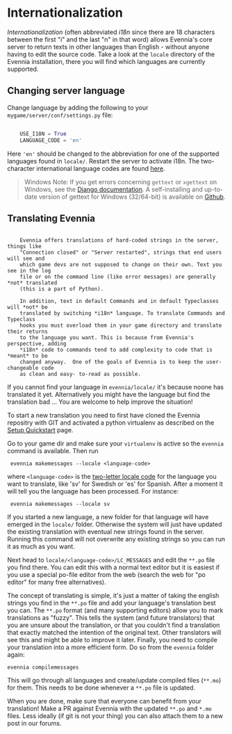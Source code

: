 # Internationalization

*Internationalization* (often abbreviated *i18n* since there are 18 characters
between the first "i" and the last "n" in that word) allows Evennia's core
server to return texts in other languages than English - without anyone having
to edit the source code. Take a look at the `locale` directory of the Evennia
installation, there you will find which languages are currently supported.

## Changing server language

Change language by adding the following to your `mygame/server/conf/settings.py`
file:

```python

    USE_I18N = True
    LANGUAGE_CODE = 'en'

```

Here `'en'` should be changed to the abbreviation for one of the supported
languages found in `locale/`. Restart the server to activate i18n. The
two-character international language codes are found
[here](http://www.science.co.il/Language/Codes.asp).

> Windows Note: If you get errors concerning `gettext` or `xgettext` on Windows,
> see the
> [Django documentation](https://docs.djangoproject.com/en/3.2/topics/i18n/translation/#gettext-on-windows).
> A self-installing and up-to-date version of gettext for Windows (32/64-bit) is
> available on [Github](https://github.com/mlocati/gettext-iconv-windows).

## Translating Evennia

```important::

    Evennia offers translations of hard-coded strings in the server, things like
    "Connection closed" or "Server restarted", strings that end users will see and
    which game devs are not supposed to change on their own. Text you see in the log
    file or on the command line (like error messages) are generally *not* translated
    (this is a part of Python).

    In addition, text in default Commands and in default Typeclasses will *not* be
    translated by switching *i18n* language. To translate Commands and Typeclass
    hooks you must overload them in your game directory and translate their returns
    to the language you want. This is because from Evennia's perspective, adding
    *i18n* code to commands tend to add complexity to code that is *meant* to be
    changed anyway.  One of the goals of Evennia is to keep the user-changeable code
    as clean and easy- to-read as possible.
```

If you cannot find your language in `evennia/locale/` it's because noone has
translated it yet.  Alternatively you might have the language but find the
translation bad ... You are welcome to help improve the situation!

To start a new translation you need to first have cloned the Evennia repositry
with GIT and activated a python virtualenv as described on the [Setup
Quickstart](../Setup/Setup-Quickstart) page.

Go to your game dir and make sure your `virtualenv` is active so the `evennia`
command is available. Then run

     evennia makemessages --locale <language-code>

where `<language-code>` is the [two-letter locale code](http://www.science.co.il/Language/Codes.asp)
for the language you want to translate, like 'sv' for Swedish or 'es' for
Spanish. After a moment it will tell you the language has been processed.  For
instance:

     evennia makemessages --locale sv

If you started a new language, a new folder for that language will have emerged
in the `locale/` folder. Otherwise the system will just have updated the
existing translation with eventual new strings found in the server. Running this
command will not overwrite any existing strings so you can run it as much as you
want.

Next head to `locale/<language-code>/LC_MESSAGES` and edit the `**.po` file you
find there.  You can edit this with a normal text editor but it is easiest if
you use a special po-file editor from the web (search the web for "po editor"
for many free alternatives).

The concept of translating is simple, it's just a matter of taking the english
strings you find in the `**.po` file and add your language's translation best
you can. The `**.po` format (and many supporting editors) allow you to mark
translations as "fuzzy". This tells the system (and future translators) that you
are unsure about the translation, or that you couldn't find a translation that
exactly matched the intention of the original text. Other translators will see
this and might be able to improve it later.  Finally, you need to compile your
translation into a more efficient form. Do so from the `evennia` folder again:

    evennia compilemessages

This will go through all languages and create/update compiled files (`**.mo`)
for them. This needs to be done whenever a `**.po` file is updated.

When you are done, make sure that everyone can benefit from your translation!
Make a PR against Evennia with the updated `**.po` and `*.mo` files. Less
ideally (if git is not your thing) you can also attach them to a new post in our
forums.
